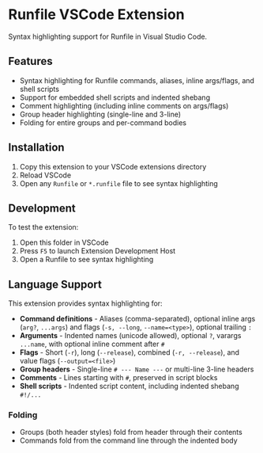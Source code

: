 # Runfile VSCode Extension

Syntax highlighting support for Runfile in Visual Studio Code.

## Features

- Syntax highlighting for Runfile commands, aliases, inline args/flags, and shell scripts
- Support for embedded shell scripts and indented shebang
- Comment highlighting (including inline comments on args/flags)
- Group header highlighting (single-line and 3-line)
- Folding for entire groups and per-command bodies

## Installation

1. Copy this extension to your VSCode extensions directory
2. Reload VSCode
3. Open any `Runfile` or `*.runfile` file to see syntax highlighting

## Development

To test the extension:

1. Open this folder in VSCode
2. Press `F5` to launch Extension Development Host
3. Open a Runfile to see syntax highlighting

## Language Support

This extension provides syntax highlighting for:

- **Command definitions** - Aliases (comma-separated), optional inline args (`arg?`, `...args`) and flags (`-s, --long`, `--name=<type>`), optional trailing `:`
- **Arguments** - Indented names (unicode allowed), optional `?`, varargs `...name`, with optional inline comment after ` # `
- **Flags** - Short (`-r`), long (`--release`), combined (`-r, --release`), and value flags (`--output=<file>`)
- **Group headers** - Single-line `# --- Name ---` or multi-line 3-line headers
- **Comments** - Lines starting with `#`, preserved in script blocks
- **Shell scripts** - Indented script content, including indented shebang `#!/...`

### Folding
- Groups (both header styles) fold from header through their contents
- Commands fold from the command line through the indented body
